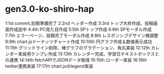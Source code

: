 # gen3.0-ko-shiro-hap

1:1st commit,初期準備完了
2:2nd ヘッダー作成
3:3rd トップ大枠作成、投稿画面作成途中
4:4th PC見た目作成
5:5th SPトップ作成
6:6th SPモーダル作成
7:7th エラーページ、投稿完了モーダル作成
8:8th レスポンシブデザイン微調整
9:9th chart.jsドーナッツチャート作成
10:10th 円グラフ作成＆数値表示成功
11:11th グリッドライン削除、棒グラフのグラデーション、角丸実装
12:12th カレンダー実装用テンプレ作成
13:13th カレンダー完成、学習日テキストボックスとの連携
14:14th fetchAPIでJSONデータ取得
15:15th ローダー実装
16:16th twitter連携実装
17:17th chart.jsのlegend実装